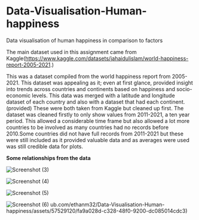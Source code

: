 # Data-Visualisation-Human-happiness
Data visualisation of human happiness in comparison to factors


The main dataset used in this assignment came from 
Kaggle(https://www.kaggle.com/datasets/jahaidulislam/world-happiness-report-2005-2021.)


This was a dataset compiled from the world happiness report from 2005-2021. This dataset was 
appealing as it; even at first glance, provided insight into trends across countries and continents 
based on happiness and socio-economic levels. This data was merged with a latitude and longitude 
dataset of each country and also with a dataset that had each continent.(provided) These were both taken from 
Kaggle but cleaned up first. The dataset was cleaned firstly to only show values from 2011-2021, a 
ten year period. This allowed a considerable time frame but also allowed a lot more countries to be 
involved as many countries had no records before 2010.Some countries did not have full records 
from 2011-2021 but these were still included as it provided valuable data and as averages were used 
was still credible data for plots.

**Some relationships from the data**

![Screenshot (3)](https://github.com/ethanm32/Data-Visualisation-Human-happiness/assets/57529120/f95196bd-3cdd-4c4b-af31-3c1b83867890)


![Screenshot (4)](https://github.com/ethanm32/Data-Visualisation-Human-happiness/assets/57529120/33165bec-f125-4a99-8b9c-057f94cb9622)

![Screenshot (5)](https://github.com/ethanm32/Data-Visualisation-Human-happiness/assets/57529120/aadfc14d-f57e-4562-9dff-f8c9535995c0)

![Screenshot (6)](https://github.com/ethanm32/Data-Visualisation-Human-happiness/assets/57529120/3bce4331-efb6-4121-aece-1a24b5974804)
ub.com/ethanm32/Data-Visualisation-Human-happiness/assets/57529120/fa9a028d-c328-48f0-9200-dc085014cdc3)
